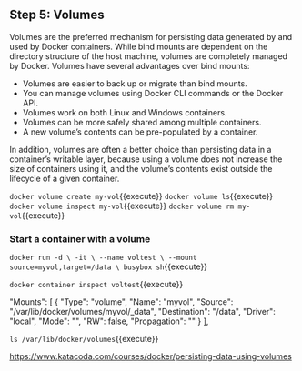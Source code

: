 ## Step 5: Volumes

Volumes are the preferred mechanism for persisting data generated by and used by Docker containers. While bind mounts are dependent on the directory structure of the host machine, volumes are completely managed by Docker. Volumes have several advantages over bind mounts:

* Volumes are easier to back up or migrate than bind mounts.
* You can manage volumes using Docker CLI commands or the Docker API.
* Volumes work on both Linux and Windows containers.
* Volumes can be more safely shared among multiple containers.
* A new volume’s contents can be pre-populated by a container.

In addition, volumes are often a better choice than persisting data in a container’s writable layer, because using a volume does not increase the size of containers using it, and the volume’s contents exist outside the lifecycle of a given container.


`docker volume create my-vol`{{execute}}
`docker volume ls`{{execute}}
`docker volume inspect my-vol`{{execute}}
`docker volume rm my-vol`{{execute}}

### Start a container with a volume
`
docker run -d \
  -it \
  --name voltest \
  --mount source=myvol,target=/data \
  busybox sh
`{{execute}}

`docker container inspect voltest`{{execute}}

"Mounts": [
    {
        "Type": "volume",
        "Name": "myvol",
        "Source": "/var/lib/docker/volumes/myvol/_data",
        "Destination": "/data",
        "Driver": "local",
        "Mode": "",
        "RW": false,
        "Propagation": ""
    }
],

`ls /var/lib/docker/volumes`{{execute}}

 https://www.katacoda.com/courses/docker/persisting-data-using-volumes
